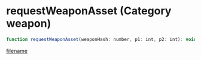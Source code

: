 # requestWeaponAsset (Category weapon)

```js
function requestWeaponAsset(weaponHash: number, p1: int, p2: int): void
```

[filename](requestWeaponAsset_m.md ':include')